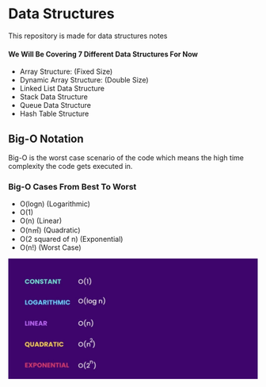 <h1>Data Structures</h1>
<p>This repository is made for data structures notes</p>

<h4>We Will Be Covering 7 Different Data Structures For Now</h4>
<ul>
  <li> Array Structure:  (Fixed Size) </li>
  <li> Dynamic Array Structure: (Double Size)</li>
  <li>Linked List Data Structure</li>
  <li>Stack Data Structure</li>
  <li> Queue Data Structure</li>
  <li> Hash Table Structure</li>
</ul>

<h2>Big-O Notation</h2>

Big-O is the worst case scenario of the code which means the high time complexity the code gets executed in.

<h3>Big-O Cases From Best To Worst</h3>
<ul>
  <li>O(logn) (Logarithmic)</li>
  <li>O(1)</li>
  <li>O(n) (Linear)</li>
  <li>O(n&#13217;) (Quadratic)</li>
  <li>O(2 squared of n) (Exponential)</li>
  <li>O(n!) (Worst Case)</li>
</ul>

<img src="https://github.com/omarchouman/Data-Structures/blob/main/Big-O.jpeg?raw=true">
